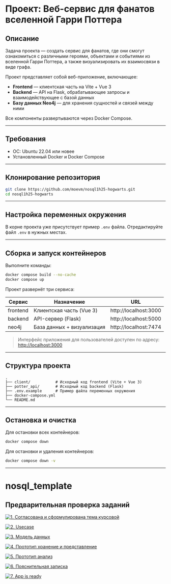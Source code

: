  # Проект: Веб-сервис для фанатов вселенной Гарри Поттера
## Описание

Задача проекта — создать сервис для фанатов, где они смогут ознакомиться с различными героями, объектами и событиями из вселенной Гарри Поттера, а также визуализировать их взаимосвязи в виде графа.

Проект представляет собой веб-приложение, включающее:

- **Frontend** — клиентская часть на Vite + Vue 3
- **Backend** — API на Flask, обрабатывающее запросы и взаимодействующее с базой данных
- **Базу данных Neo4j** — для хранения сущностей и связей между ними

Все компоненты развертываются через Docker Compose.

---

## Требования

- ОС: Ubuntu 22.04 или новее
- Установленный Docker и Docker Compose

---

## Клонирование репозитория

```bash
git clone https://github.com/moevm/nosql1h25-hogwarts.git
cd nosql1h25-hogwarts
```

---

## Настройка переменных окружения

В корне проекта уже присутствует пример `.env` файла.
Отредактируйте файл `.env` в нужных местах.

---

## Сборка и запуск контейнеров

Выполните команды:

```bash
docker compose build --no-cache
docker compose up
```

Проект развернёт три сервиса:

| Сервис    | Назначение                  | URL                       |
|-----------|-----------------------------|---------------------------|
| frontend  | Клиентская часть (Vue 3)    | http://localhost:3000     |
| backend   | API-сервер (Flask)          | http://localhost:5000     |
| neo4j     | База данных + визуализация  | http://localhost:7474     |

> Интерфейс приложения для пользователей доступен по адресу: [http://localhost:3000](http://localhost:3000)
---

## Структура проекта

```
.
├── client/           # Исходный код frontend (Vite + Vue 3)
├── potter_api/       # Исходный код backend (Flask)
├── .env.example      # Пример файла переменных окружения
├── docker-compose.yml
└── README.md
```

---

## Остановка и очистка

Для остановки всех контейнеров:

```bash
docker compose down
```

Для остановки и удаления контейнеров:

```bash
docker compose down -v
```

---


# nosql_template


## Предварительная проверка заданий

<a href=" ./../../../actions/workflows/1_helloworld.yml" >![1. Согласована и сформулирована тема курсовой]( ./../../actions/workflows/1_helloworld.yml/badge.svg)</a>

<a href=" ./../../../actions/workflows/2_usecase.yml" >![2. Usecase]( ./../../actions/workflows/2_usecase.yml/badge.svg)</a>

<a href=" ./../../../actions/workflows/3_data_model.yml" >![3. Модель данных]( ./../../actions/workflows/3_data_model.yml/badge.svg)</a>

<a href=" ./../../../actions/workflows/4_prototype_store_and_view.yml" >![4. Прототип хранение и представление]( ./../../actions/workflows/4_prototype_store_and_view.yml/badge.svg)</a>

<a href=" ./../../../actions/workflows/5_prototype_analysis.yml" >![5. Прототип анализ]( ./../../actions/workflows/5_prototype_analysis.yml/badge.svg)</a> 

<a href=" ./../../../actions/workflows/6_report.yml" >![6. Пояснительная записка]( ./../../actions/workflows/6_report.yml/badge.svg)</a>

<a href=" ./../../../actions/workflows/7_app_is_ready.yml" >![7. App is ready]( ./../../actions/workflows/7_app_is_ready.yml/badge.svg)</a>
